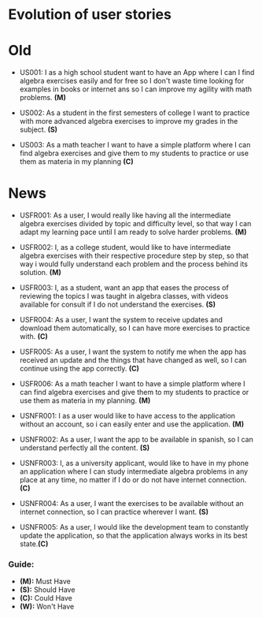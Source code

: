# Evolution of user stories

# Old 

* US001: I as a high school student want to have an App where I can I find algebra exercises easily and for free so I don't waste time looking for examples in books or internet ans so I can improve my agility with math problems. **(M)**

* US002: As a student in the first semesters of college I want to practice with more advanced algebra exercises to improve my grades in the subject. **(S)**
 
* US003: As a math teacher I want to have a simple platform where I can find algebra exercises and give them to my students to practice or use them as materia in my planning **(C)**

# News

* USFR001: As a user, I would really like having all the intermediate algebra exercises divided by topic and difficulty level, so that way I can adapt my learning pace until I am ready to solve harder problems. **(M)**

* USFR002: I, as a college student, would like to have intermediate algebra exercises with their respective procedure step by step, so that way i would fully understand each problem and the process behind its solution. **(M)**

* USFR003: I, as a student, want an app that eases the process of reviewing the topics I was taught in algebra classes, with videos available for consult if I do not understand the exercises. **(S)**

* USFR004: As a user, I want the system to receive updates and download them automatically, so I can have more exercises to practice with. **(C)**

* USFR005: As a user, I want the system to notify me when the app has received an update and the things that have changed as well, so I can continue using the app correctly. **(C)**

* USFR006: As a math teacher I want to have a simple platform where I can find algebra exercises and give them to my students to practice or use them as materia in my planning. **(M)**

* USNFR001: I as a user would like to have access to the application without an account, so i can easily enter and use the application. **(M)**

* USNFR002: As a user, I want the app to be available in spanish, so I can understand perfectly all the content. **(S)**

* USNFR003: I, as a university applicant, would like to have in my phone an application where I can study intermediate algebra problems in any place at any time, no matter if I do or do not have internet connection. **(C)**

* USNFR004: As a user, I want the exercises to be available without an internet connection, so I can practice wherever I want. **(S)**

* USNFR005: As a user, I would like the development team to constantly update the application, so that the application always works in its best state.**(C)** 

### Guide:
+ **(M):** Must Have
+ **(S):** Should Have
+ **(C):** Could Have
+ **(W):** Won't Have
